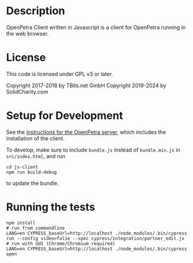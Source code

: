 Description
===========

OpenPetra Client written in Javascript is a client for OpenPetra running in the web browser.

License
=======

This code is licensed under GPL v3 or later.

Copyright 2017-2018 by TBits.net GmbH
Copyright 2019-2024 by SolidCharity.com

Setup for Development
=====================

See the [instructions for the OpenPetra server](https://github.com/openpetra/openpetra#development-setup), which includes the installation of the client.

To develop, make sure to include `bundle.js` instead of `bundle.min.js` in `src/index.html`, and run

```
cd js-client
npm run build-debug
```

to update the bundle.

Running the tests
=================

    npm install
    # run from commandline
    LANG=en CYPRESS_baseUrl=http://localhost ./node_modules/.bin/cypress run --config video=false --spec cypress/integration/partner_edit.js
    # run with GUI (Chrome/Chromium required)
    LANG=en CYPRESS_baseUrl=http://localhost ./node_modules/.bin/cypress open
